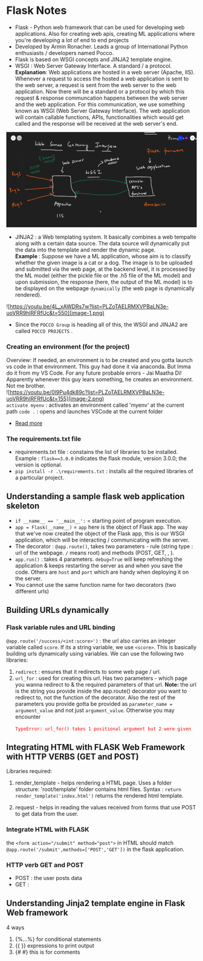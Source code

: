 # Flask Notes

- Flask - Python web framework that can be used for developing web applications. Also for creating web apis, creating ML applications where you're developing a lot of end to end projects
- Developed by Armin Ronacher. Leads a group of International Python enthusiasts / developers named Pocco. 
- Flask is based on WSGI concepts and JINJA2 template engine.
- WSGI : Web Server Gateway Interface. A standard / a protocol. <br>
<b>Explanation</b>: Web applications are hosted in a web server (Apache, IIS). Whenever a request to access the hosted a web application is sent to the web server, a request is sent from the web server to the web application. Now there will be a standard or a protocol by which this request & response communcation happens between the web server and the web application. For this communication, we use something known as WSGI (Web Server Gateway Interface). The web application will contain callable functions, APIs, functionalities which would get called and the response will be received at the web server's end. <br>

![](image.png) <br>

- JINJA2 : a Web templating system. It basically combines a web tempalte along with a certain data source. The data source will dynamically put the data into the template and render the dynamic page. <br>
<b>Example </b>: Suppose we have a ML application, whose aim is to classify whether the given image is a cat or a dog. The image is to be uploaded and submitted via the web page, at the backend level, it is processed by the ML model (either the pickle file or the .h5 file of the ML model) and upon submission, the response (here, the output of the ML model) is to be displayed on the webpage `dynamically` (the web page is dynamically rendered). <br>

![https://youtu.be/4L_xAWDRs7w?list=PLZoTAELRMXVPBaLN3e-uoVRR9hlRFRfUc&t=550](image-1.png) <br>

- Since the `POCCO Group` is heading all of this, the WSGI and JINJA2 are called `POCCO PROJECTS` .

### Creating an environment (for the project)
Overview: If needed, an environment is to be created and you gotta launch vs code in that environment. This guy had done it via anaconda. But Imma do it from my VS Code. For any future probable errors - Jai Maatha Di!
<br>
Apparently whenever this guy lears something, he creates an environment. Not me brother.
<br>
![https://youtu.be/0l9Pu4dk89c?list=PLZoTAELRMXVPBaLN3e-uoVRR9hlRFRfUc&t=155](image-2.png)
<br>
`activate myenv` : activates an environment called 'myenv' at the current path
`code .` : opens and launches VSCode at the current folder
<br>
- [Read more](https://dev.to/mursalfk/setup-flask-on-windows-system-using-vs-code-4p9j)

### The requirements.txt file
- requirements.txt file : constains the list of libraries to be installed. Example : `flask==3.0.0` indicates the flask module, version 3.0.0; the version is optional.
- `pip install -r .\requirements.txt` : installs all the required libraries of a particular project.

## Understanding a sample flask web application skeleton
- `if __name__ == '__main__':` = starting point of program execution.
- `app = Flask(__name__)` = `app` here is the object of Flask app. The way that we've now created the object of the Flask app, this is our WSGI application, which will be interacting / communicating with the server.
- The decorator : `@app.route()`, takes two parameters - rule (string type : url of the webpage. `/` means root) and methods (POST, GET, , ).
- `app.run()` : takes 4 parameters. `debug=True` will keep refreshing the application & keeps restarting the server as and when you save the code. Others are `host` and `port` which are handy when deploying it on the server.
- You cannot use the same function name for two decorators (two different urls)

## Building URLs dynamically
### Flask variable rules and URL binding
`@app.route('/success/<int:score>')` : the url also carries an integer variable called `score`. If its a string variable, we use `<score>`.
This is basically building urls dynamically using variables.
We can use the following two libraries:
1. `redirect` : ensures that it redirects to some web page / url.
2. `url_for` : used for creating this url. Has two parameters - which page you wanna redirect to & the required parameters of that url. <b>Note:</b> the url is the string you provide inside the app.route() decorator you want to redirect to, not the function of the decorator. Also the rest of the parameters you provide gotta be provided as `parameter_name = argument_value` and not just `argument_value`. Otherwise you may encounter <p style="color:red;">`TypeError: url_for() takes 1 positional argument but 2 were given` </p>

## Integrating HTML with FLASK Web Framework with HTTP VERBS (GET and POST)
Libraries required: 
1. render_template - helps rendering a HTML page. Uses a folder structure: 'root/template' folder contains html files.
Syntax : `return render_template('index.html')` returns the rendered html template.

2. request - helps in reading the values received from forms that use POST to get data from the user.
### Integrate HTML with FLASK
the `<form action="/submit" method="post">` in HTML should match `@app.route('/submit',methods=['POST','GET'])` in the flask application.
### HTTP verb GET and POST
- POST : the user posts data
- GET : 

## Understanding Jinja2 template engine in Flask Web framework
4 ways
1. {%...%} for conditional statements
2. {{   }} expressions to print output
3. {#   #} this is for comments